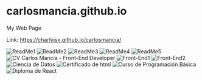 # carlosmancia.github.io
My Web Page

Link: https://charlyjsx.github.io/carlosmancia/

![ReadMe1](https://user-images.githubusercontent.com/77645310/189399424-8939ff0f-65e7-4f20-bd41-e716dde3905d.PNG)
![ReadMe2](https://user-images.githubusercontent.com/77645310/189399441-71391147-f21c-4ad9-b425-43587c22ff4b.PNG)
![ReadMe3](https://user-images.githubusercontent.com/77645310/189399467-8d03c0e2-8f58-44a4-9c0b-bc50e1ffdd46.PNG)
![ReadMe4](https://user-images.githubusercontent.com/77645310/189399497-f908db05-25da-4253-907b-bfe04371c72e.PNG)
![ReadMe5](https://user-images.githubusercontent.com/77645310/189399538-d0385572-bb22-40ea-80df-8022f7717144.PNG)
![CV Carlos Mancía - Front-End Developer](https://user-images.githubusercontent.com/77645310/200632071-5de1d89a-d6a6-442f-8097-1d059e38dcbd.png)
![Front-End1](https://user-images.githubusercontent.com/77645310/200632727-23ebae3b-52e1-4cd6-aab7-abbbe2cd8bc5.png)
![Front-End2](https://user-images.githubusercontent.com/77645310/200632752-5158adde-ecff-42bd-8167-86edfe37a4df.png)
![Ciencia de Datos](https://user-images.githubusercontent.com/77645310/189399793-f7b28b13-8b23-4e40-910b-1a04502502c2.PNG)
![Certificado de html](https://user-images.githubusercontent.com/77645310/189399869-d8219828-d322-4351-9b30-5c3ee786a848.png)
![Curso de Programación Básica](https://user-images.githubusercontent.com/77645310/189399890-e4935f15-de1d-4ff0-b827-4b634bcf0097.PNG)
![Diploma de React](https://user-images.githubusercontent.com/77645310/189399913-9e41aacc-d3cc-43de-b312-12ea24e994b1.PNG)
